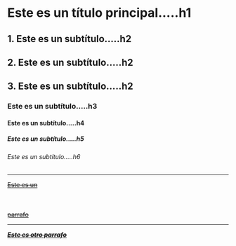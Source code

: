 <h1>
	Este es un título principal.....h1
</h1>
<h2>
	1. Este es un subtítulo.....h2
</h2>
<h2>
	2. Este es un subtítulo.....h2
</h2>
<h2>
	3. Este es un subtítulo.....h2
</h2>
<h3>
	Este es un subtítulo.....h3
</h3>
<h4>
	Este es un subtítulo.....h4
</h4>
<h5>
	Este es un subtítulo.....h5
</h5>
<h6>
	Este es un subtítulo.....h6
</h6>
<s>
<u>
<hr>
<p>
	Este es un 
<br>
<br>
<br>
<br>
	parrafo
</p>
<hr>
<p>
<b>
<i>	Este es otro parrafo </i>
</b>
</p>
</u>
</s>
